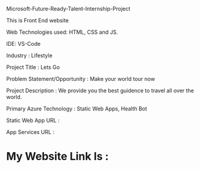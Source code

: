 Microsoft-Future-Ready-Talent-Internship-Project

This is Front End website

Web Technologies used: HTML, CSS and JS.

IDE: VS-Code

Industry : Lifestyle

Project Title : Lets Go

Problem Statement/Opportunity : Make your world tour now

Project Description : We provide you the best guidence to travel all over the world.

Primary Azure Technology : Static Web Apps, Health Bot

Static Web App URL : 

App Services URL : 

# My Website Link Is :
